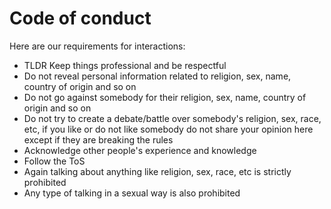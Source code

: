 # Code of conduct
Here are our requirements for interactions:
- TLDR Keep things professional and be respectful
- Do not reveal personal information related to religion, sex, name, country of origin and so on
- Do not go against somebody for their religion, sex, name, country of origin and so on
- Do not try to create a debate/battle over somebody's religion, sex, race, etc, if you like or do not like somebody do not share your opinion here except if they are breaking the rules
- Acknowledge other people's experience and knowledge
- Follow the ToS
- Again talking about anything like religion, sex, race, etc is strictly prohibited
- Any type of talking in a sexual way is also prohibited
